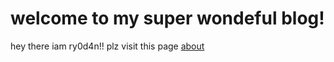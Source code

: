 # welcome to my super wondeful blog!
hey there iam ry0d4n!!
plz visit this page <a href='/about'>about</a>
